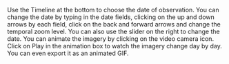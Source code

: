 <p>Use the Timeline at the bottom to choose the date of observation. You can change the date by typing in the date fields, clicking on the up and down arrows by each field, click on the back and forward arrows and change the temporal zoom level. You can also use the slider on the right to change the date. You can animate the imagery by clicking on the video camera icon. Click on Play in the animation box to watch the imagery change day by day. You can even  export it as an animated GIF.</p>
